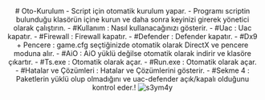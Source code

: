 <div align="center">
# Oto-Kurulum
- Script için otomatik kurulum yapar.
- Programı scriptin bulunduğu klasörün içine kurun ve daha sonra keyinizi girerek yönetici olarak çalıştırın.
- #Kullanım : Nasıl kullanacağınızı gösterir.
- #Uac : Uac kapatır.
- #Firewall : Firewall kapatır.
- #Defender : Defender kapatır.
- #Dx9 + Pencere : game.cfg seçtiğinizde otomatik olarak DirectX ve pencere moduna alır.
- #AiO : AiO yüklü değilse otomatik olarak indirir ve klasöre çıkartır.
- #Ts.exe : Otomatik olarak açar.
- #Run.exe : Otomatik olarak açar.
- #Hatalar ve Çözümleri : Hatalar ve Çözümlerini gösterir.
- #Sekme 4 : Paketlerin yüklü olup olmadığını ve uac-defender açık/kapalı olduğunu kontrol eder.!
<img src="https://user-images.githubusercontent.com/128307043/226185720-c2854aff-64b8-40d3-9ea8-1e211795ae4f.jpg" alt="s3ym4y">
</div>
